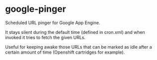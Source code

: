 google-pinger
=============

Scheduled URL pinger for Google App Engine.

It stays silent during the default time (defined in cron.xml) and when invoked it tries to fetch the given URLs.

Useful for keeping awake those URLs that can be marked as idle after a certain amount of time (Openshift cartridges for example).

